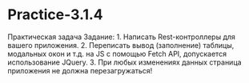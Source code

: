 # Practice-3.1.4
Практическая задача Задание: 1. Написать Rest-контроллеры для вашего приложения. 2. Переписать вывод (заполнение) таблицы, модальных окон и т.д. на JS c помощью Fetch API, допускается использование JQuery. 3. При любых изменениях данных страница приложения не должна перезагружаться!
